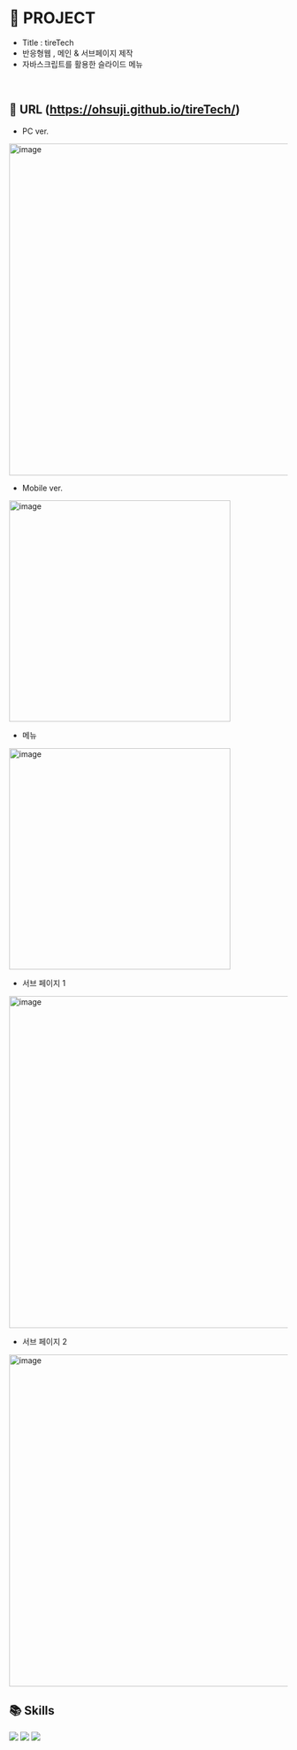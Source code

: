 # 🐰 PROJECT

- Title : tireTech
- 반응형웹 , 메인 & 서브페이지 제작
- 자바스크립트를 활용한 슬라이드 메뉴

<br>

## 📎 URL (https://ohsuji.github.io/tireTech/)

- PC ver.

<img width="600" alt="image" src="https://user-images.githubusercontent.com/110226420/218133397-36deeecf-9fbf-471e-b4a0-ff13fe924c43.png">

- Mobile ver.

<img width="400" alt="image" src="https://user-images.githubusercontent.com/110226420/218133489-79bcc781-e8d3-4681-9e88-25c6a406f60d.png">

- 메뉴
<img width="400" alt="image" src="https://user-images.githubusercontent.com/110226420/218133292-b5bf2668-e1c4-410d-8e61-b37f88a6b34f.png">

- 서브 페이지 1
<img width="600" alt="image" src="https://user-images.githubusercontent.com/110226420/218133966-f72a8d2f-c9f5-4c7d-8f59-902e2c94c44d.png">

- 서브 페이지 2
<img width="600" alt="image" src="https://user-images.githubusercontent.com/110226420/218134207-e5219294-6a0f-4d8b-b123-7bbea1a6fa91.png">

<br>

## 📚 Skills 
<img src="https://img.shields.io/badge/HTML5-F05032?style=for-the-badge&logo=HTML5&logoColor=black"> <img src="https://img.shields.io/badge/CSS3-007ACC?style=for-the-badge&logo=CSS3&logoColor=black">  <img src="https://img.shields.io/badge/JavaScript-23F7DF1C?style=for-the-badge&logo=JavaScript&logoColor=black">
